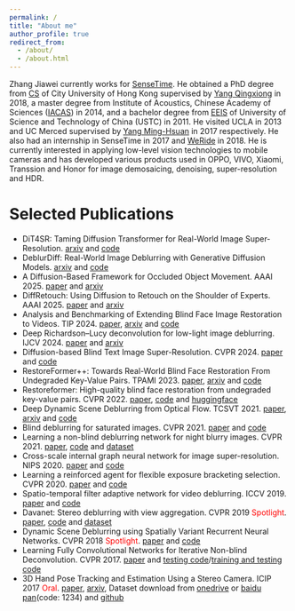 ```yaml
---
permalink: /
title: "About me"
author_profile: true
redirect_from: 
  - /about/
  - /about.html
---
```


Zhang Jiawei currently works for [SenseTime](https://www.sensetime.com/en). He obtained a PhD degree from [CS](https://www.cs.cityu.edu.hk/) of City University of Hong Kong supervised by [Yang Qingxiong](https://scholar.google.com/citations?user=4WirkacAAAAJ&hl=zh-CN) in 2018, a master degree from Institute of Acoustics, Chinese Academy of Sciences ([IACAS](http://www.ioa.ac.cn/)) in 2014, and a bachelor degree from [EEIS](https://eeis.ustc.edu.cn/main.htm) of University of Science and Technology of China (USTC) in 2011. He visited UCLA in 2013 and UC Merced supervised by [Yang Ming-Hsuan](https://scholar.google.com/citations?user=p9-ohHsAAAAJ&hl=zh-CN) in 2017 respectively. He also had an internship in SenseTime in 2017 and [WeRide](https://www.weride.ai/) in 2018. He is currently interested in applying low-level vision technologies to mobile cameras and has developed various products used in OPPO, VIVO, Xiaomi, Transsion and Honor for image demosaicing, denoising, super-resolution and HDR.

Selected Publications
======
* DiT4SR: Taming Diffusion Transformer for Real-World Image Super-Resolution. [arxiv](https://arxiv.org/pdf/2503.23580?) and [code](https://adam-duan.github.io/projects/dit4sr/)
* DeblurDiff: Real-World Image Deblurring with Generative Diffusion Models. [arxiv](https://arxiv.org/pdf/2502.03810) and [code](https://github.com/kkkls/DeblurDiff)
* A Diffusion-Based Framework for Occluded Object Movement. AAAI 2025. [paper](https://ojs.aaai.org/index.php/AAAI/article/view/32287/34442) and [arxiv](https://arxiv.org/pdf/2504.01873)
* DiffRetouch: Using Diffusion to Retouch on the Shoulder of Experts. AAAI 2025. [paper](https://ojs.aaai.org/index.php/AAAI/article/view/32288/34443) and [arxiv](https://arxiv.org/pdf/2407.03757)
* Analysis and Benchmarking of Extending Blind Face Image Restoration to Videos. TIP 2024. [paper](https://ieeexplore.ieee.org/abstract/document/10693312/), [arxiv](https://arxiv.org/abs/2410.11828) and [code](https://wzhouxiff.github.io/projects/FIR2FVR/FIR2FVR)
* Deep Richardson–Lucy deconvolution for low-light image deblurring. IJCV 2024. [paper](https://link.springer.com/article/10.1007/s11263-023-01877-9) and [arxiv](https://arxiv.org/pdf/2308.05543)
* Diffusion-based Blind Text Image Super-Resolution. CVPR 2024. [paper](https://openaccess.thecvf.com/content/CVPR2024/papers/Zhang_Diffusion-based_Blind_Text_Image_Super-Resolution_CVPR_2024_paper.pdf) and [code](https://github.com/YuzheZhang-1999/DiffTSR)
* RestoreFormer++: Towards Real-World Blind Face Restoration From Undegraded Key-Value Pairs. TPAMI 2023. [paper](https://ieeexplore.ieee.org/abstract/document/10251989), [arxiv](https://arxiv.org/pdf/2308.07228) and [code](https://github.com/wzhouxiff/RestoreFormerPlusPlus)
* Restoreformer: High-quality blind face restoration from undegraded key-value pairs. CVPR 2022. [paper](https://openaccess.thecvf.com/content/CVPR2022/papers/Wang_RestoreFormer_High-Quality_Blind_Face_Restoration_From_Undegraded_Key-Value_Pairs_CVPR_2022_paper.pdf), [code](https://github.com/wzhouxiff/RestoreFormer) and [huggingface](https://huggingface.co/spaces/wzhouxiff/RestoreFormerPlusPlus)
* Deep Dynamic Scene Deblurring from Optical Flow. TCSVT 2021. [paper](https://ieeexplore.ieee.org/document/9443198), [arxiv](https://arxiv.org/pdf/2301.07329)  and [code](https://github.com/zhjwustc/cvpr18_rnn_deblur_matcaffe)
* Blind deblurring for saturated images. CVPR 2021. [paper](https://openaccess.thecvf.com/content/CVPR2021/papers/Chen_Blind_Deblurring_for_Saturated_Images_CVPR_2021_paper.pdf) and [code](https://drive.google.com/file/d/1Yyyub_ylDY5IXfE57DvsdecG7HlkSFBS/view)
* Learning a non-blind deblurring network for night blurry images. CVPR 2021. [paper](https://openaccess.thecvf.com/content/CVPR2021/papers/Chen_Learning_a_Non-Blind_Deblurring_Network_for_Night_Blurry_Images_CVPR_2021_paper.pdf), [code](https://drive.google.com/file/d/1Dxnr3vHLqA2mpDelSWxJxv2Ek84NoTwH/view) and [dataset](https://drive.google.com/file/d/1C7J9rn2xbeJ4-Aom4KEQJdpFyBd2M4Zv/view)
* Cross-scale internal graph neural network for image super-resolution. NIPS 2020. [paper](https://proceedings.neurips.cc/paper/2020/file/23ad3e314e2a2b43b4c720507cec0723-Paper.pdf) and [code](https://github.com/sczhou/IGNN)
* Learning a reinforced agent for flexible exposure bracketing selection. CVPR 2020. [paper](https://openaccess.thecvf.com/content_CVPR_2020/papers/Wang_Learning_a_Reinforced_Agent_for_Flexible_Exposure_Bracketing_Selection_CVPR_2020_paper.pdf) and [code](https://github.com/wzhouxiff/EBSNetMEFNet)
* Spatio-temporal filter adaptive network for video deblurring. ICCV 2019. [paper](https://openaccess.thecvf.com/content_ICCV_2019/papers/Zhou_Spatio-Temporal_Filter_Adaptive_Network_for_Video_Deblurring_ICCV_2019_paper.pdf) and [code](https://shangchenzhou.com/projects/stfan/)
* Davanet: Stereo deblurring with view aggregation. CVPR 2019 <font color="#FF000" >Spotlight</font>. [paper](https://openaccess.thecvf.com/content_CVPR_2019/papers/Zhou_DAVANet_Stereo_Deblurring_With_View_Aggregation_CVPR_2019_paper.pdf), [code](https://github.com/sczhou/DAVANet) and [dataset](https://shangchenzhou.com/projects/stereoblur/)
* Dynamic Scene Deblurring using Spatially Variant Recurrent Neural Networks. CVPR 2018 <font color="#FF000" >Spotlight</font>. [paper](https://openaccess.thecvf.com/content_cvpr_2018/papers/Zhang_Dynamic_Scene_Deblurring_CVPR_2018_paper.pdf) and [code](https://github.com/zhjwustc/cvpr18_rnn_deblur_matcaffe)
* Learning Fully Convolutional Networks for Iterative Non-blind Deconvolution. CVPR 2017. [paper](https://openaccess.thecvf.com/content_cvpr_2017/papers/Zhang_Learning_Fully_Convolutional_CVPR_2017_paper.pdf) and [testing code](https://github.com/zhjwustc/cvpr17_iter_deblur_testing_matconvnet)/[training and testing code](https://github.com/zhjwustc/cvpr17_iter_deblur_matcaffe)
* 3D Hand Pose Tracking and Estimation Using a Stereo Camera. ICIP 2017 <font color="#FF000" >Oral</font>.  [paper](https://ieeexplore.ieee.org/document/8296428), [arxiv](https://arxiv.org/pdf/1610.07214), Dataset download from [onedrive](https://portland-my.sharepoint.com/personal/jiawzhang8-c_my_cityu_edu_hk/_layouts/15/onedrive.aspx?id=%2Fpersonal%2Fjiawzhang8%2Dc%5Fmy%5Fcityu%5Fedu%5Fhk%2FDocuments%2Fstereo%20hand%20pose%20dataset&ga=1)  or [baidu pan](https://pan.baidu.com/s/1Aq27-Ntyz_fqyiT-T9af0w?pwd=1234)(code: 1234) and [github](https://github.com/zhjwustc/icip17_stereo_hand_pose_dataset)



